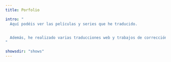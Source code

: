 ```yaml
---
title: Porfolio

intro: "
  Aquí podéis ver las películas y series que he traducido.


  Además, he realizado varias traducciones web y trabajos de corrección y control de calidad lingüístico para empresas.
"

showsdir: "shows"
---
```


